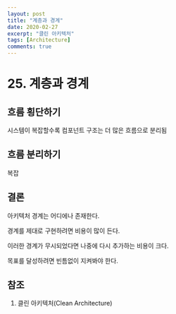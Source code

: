 ```yaml
---
layout: post
title: "계층과 경계"
date: 2020-02-27
excerpt: "클린 아키텍처"
tags: [Architecture]
comments: true
---
```


# 25. 계층과 경계

## 흐름 횡단하기

시스템이 복잡할수록 컴포넌트 구조는 더 많은 흐름으로 분리됨

## 흐름 분리하기

복잡

## 결론

아키텍처 경계는 어디에나 존재한다.

경계를 제대로 구현하려면 비용이 많이 든다.

이러한 경계가 무시되었다면 나중에 다시 추가하는 비용이 크다.

목표를 달성하려면 빈틈없이 지켜봐야 한다.

## 참조

1. 클린 아키텍처(Clean Architecture)

